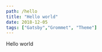 ```yaml
---
path: /hello
title: "Hello world"
date: 2018-12-05
tags: ["Gatsby","Grommet", "Theme"]
---
```


Hello world
